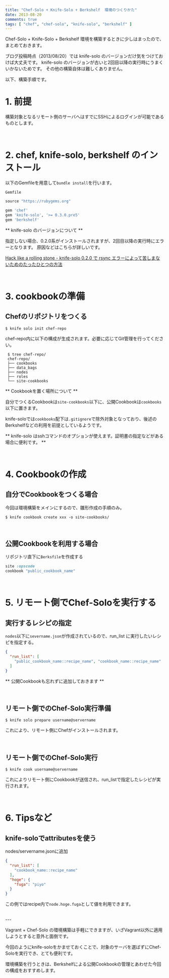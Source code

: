 ```yaml
---
title: "Chef-Solo + Knife-Solo + Berkshelf  環境のつくりかた"
date: 2013-08-20
comments: true
tags: [ "chef", "chef-solo", "knife-solo", "berkshelf" ]
---
```

Chef-Solo + Knife-Solo + Berkshelf 環境を構築するときに少しはまったので、まとめておきます。

ブログ投稿時点（2013/08/20）では knife-solo のバージョンだけ気をつけておけば大丈夫です。
knife-solo のバージョンが古いと2回目以降の実行時にうまくいかないためです。
その他の構築自体は難しくありません。

以下、構築手順です。

# 1. 前提

構築対象となるリモート側のサーバへはすでにSSHによるログインが可能であるものとします。

<br />

# 2. chef, knife-solo, berkshelf のインストール

以下のGemfileを用意して`bundle install`を行います。

`Gemfile`

```ruby
source "https://rubygems.org"

gem 'chef'
gem 'knife-solo', '>= 0.3.0.pre5'
gem 'berkshelf'
```

** knife-solo のバージョンについて **

指定しない場合、0.2.0系がインストールされますが、2回目以降の実行時にエラーとなります。
原因などはこちらが詳しいです。

[Hack like a rolling stone - knife-solo 0.2.0 で rsync エラーによって苦しまないためのたったひとつの方法](http://tk0miya.hatenablog.com/entry/2013/04/18/011339)

<br />

# 3. cookbookの準備

## Chefのリポジトリをつくる

```console
$ knife solo init chef-repo
```

chef-repo内に以下の構成が生成されます。必要に応じてGit管理を行ってください。

```console
 $ tree chef-repo/
 chef-repo/
 ├── cookbooks
 ├── data_bags
 ├── nodes
 ├── roles
 └── site-cookbooks
```

** Cookbookを置く場所について **

自分でつくるCookbookは`site-cookbooks`以下に、公開Cookbookは`cookbooks`以下に置きます。

knife-soloでは`cookbooks`配下は`.gitignore`で除外対象となっており、後述のBerkshelfなどの利用を前提としているようです。

** knife-solo はsshコマンドのオプションが使えます。証明書の指定などがある場合に便利です。 **

<br />

# 4. Cookbookの作成

## 自分でCookbookをつくる場合

今回は環境構築をメインにするので、雛形作成の手順のみ。

```console
$ knife cookbook create xxx -o site-cookbooks/
``` 

<br />

## 公開Cookbookを利用する場合

リポジトリ直下に`Berksfile`を作成する

```ruby
site :opscode
cookbook "public_cookbook_name"
```

<br />

# 5. リモート側でChef-Soloを実行する

## 実行するレシピの指定

`nodes`以下に`severname.json`が作成されているので、run_list に実行したいレシピを指定する。

```json
{
  "run_list": [
    "public_cookbook_name::recipe_name", "cookbook_name::recipe_name"
  ]
}
```

** 公開Cookbookも忘れずに追加しておきます **

<br />

## リモート側でのChef-Solo実行準備

```console
$ knife solo prepare username@servername
```

これにより、リモート側にChefがインストールされます。

<br />

## リモート側でのChef-Solo実行

```console
$ knife cook username@servername
```

これによりリモート側にCookbookが送信され、run_listで指定したレシピが実行されます。


<br />

# 6. Tipsなど

## knife-soloでattributesを使う

nodes/servername.jsonに追加

```json
{
  "run_list": [
    "cookbook_name::recipe_name"
  ],
  "hoge": {
    "fuga": "piyo"
  }
}
```

この例ではrecipe内で`node.hoge.fuga`として値を利用できます。

<br />
---

Vagrant + Chef-Solo の環境構築は手軽にできますが、いざVagrant以外に適用しようとすると意外と面倒です。

今回のようにknife-soloをかませておくことで、対象のサーバを選ばずにChef-Soloを実行でき、とても便利です。

環境構築を行うときは、Berkshelfによる公開Cookbookの管理とあわせた今回の構成をおすすめします。

